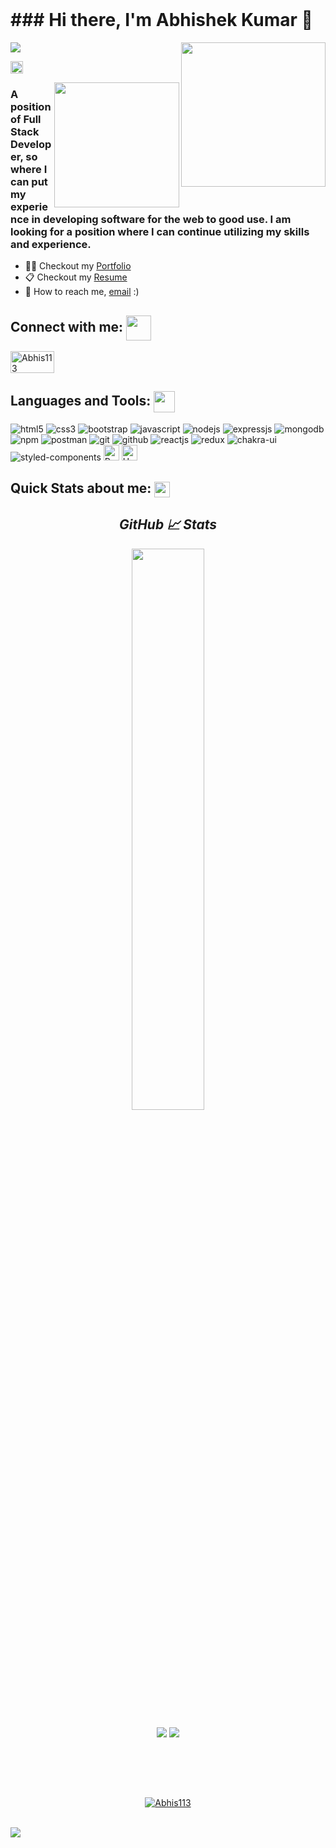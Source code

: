 <!-- <div align="center">
  <img align="center" width='750' height='250'  src="https://user-images.githubusercontent.com/101388961/185494692-c2286f2d-7eb6-49be-ac70-768d2f54f05c.gif" alt="Abhishek Kumar" />
</div> -->

<br/>
 <h1>### Hi there, I'm Abhishek Kumar 👋 </h1> 
 <img align='right' src="https://media.giphy.com/media/M9gbBd9nbDrOTu1Mqx/giphy.gif" width="231">

  <a href="https://github.com/Abhis113/readme-typing-svg"><img src="https://readme-typing-svg.herokuapp.com?lines=Full+Stack+Web+Developer;&left=true&width=400&height=50"></a>

<p> <img height="20px" src="https://komarev.com/ghpvc/?username=Abhis113&label=Profile%20views&color=0e75b6&style=flat" alt="Abhis113" /> </p>
<img align='right' src="https://media.giphy.com/media/M9gbBd9nbDrOTu1Mqx/giphy.gif" width="200">
<h3>A position of Full Stack Developer, so
where I can put my experience in
developing software for the web to
good use. I am looking for a position
where I can continue utilizing my
skills and experience.</h3>

- 👨‍💻 Checkout my [Portfolio](https://abhis113.github.io/)
- 📋 Checkout my [Resume](https://drive.google.com/file/d/1wRA38EkkDnT64bRPJ_AnZ4-ihcYQGHKQ/view?usp=share_link)
- 📧 How to reach me, [email](mailto:abhishekranjangecd@gmail.com) :)

<h2 align="left">Connect with me:  <img src='https://raw.githubusercontent.com/Abhis113/githubProfileReadmeGenerator/main/gifs/handShake.gif' width="40px" height="40px" align="center"></h2>

<p align="left">
  <a href="https://www.linkedin.com/in/abhishek-kumar-8915a314a/" target="blank">
  <img align="center" src="https://raw.githubusercontent.com/rahuldkjain/github-profile-readme-generator/master/src/images/icons/Social/linked-in-alt.svg" alt="Abhis113" height="35" width="70" align="center" />
  </a>
 
</p>

<h2 align="left">Languages and Tools:  <img src = "https://raw.githubusercontent.com/Abhis113/githubProfileReadmeGenerator/main/gifs/code.gif" width = 34px height=34px align="center"> </h2>

<p> 
<!--   <img src="https://raw.githubusercontent.com/devicons/devicon/master/icons/react/react-original-wordmark.svg" alt="react" width="60" height="40"/>
  <img src="https://raw.githubusercontent.com/devicons/devicon/master/icons/redux/redux-original.svg" alt="redux" width="60" height="40"/>
  <img src="https://raw.githubusercontent.com/devicons/devicon/master/icons/html5/html5-original-wordmark.svg" alt="html5" width="50" height="50"/>
  <img src="https://raw.githubusercontent.com/devicons/devicon/master/icons/css3/css3-original-wordmark.svg" alt="css3" width="60" height="50"/>
  <img src="https://raw.githubusercontent.com/devicons/devicon/master/icons/javascript/javascript-original.svg" alt="javascript" width="55" height="40"/>
  <img src="https://res.cloudinary.com/nico1711/image/upload/c_scale,h_30/v1598849653/node-js_tkywbk.png" alt="nodejs-logo" width='40'/>
  <img src="https://www.vectorlogo.zone/logos/mongodb/mongodb-icon.svg" alt="mongodb" width="50" height="40"/>
  <img src="https://www.vectorlogo.zone/logos/getpostman/getpostman-icon.svg" alt="postman" width="40" height="40"/>
  <img src="https://www.vectorlogo.zone/logos/git-scm/git-scm-icon.svg" alt="git" width="70" height="40"/> -->
   
   <img src="https://img.shields.io/badge/HTML5-E34F26?style=for-the-badge&logo=html5&logoColor=white" alt="html5" />
    <img src="https://img.shields.io/badge/CSS3-1572B6?style=for-the-badge&logo=css3&logoColor=white" alt="css3" />
    <img src="https://img.shields.io/badge/Bootstrap-563D7C?style=for-the-badge&logo=bootstrap&logoColor=white" alt="bootstrap" />
    <img src="https://img.shields.io/badge/JavaScript-323330?style=for-the-badge&logo=javascript&logoColor=F7DF1E" alt="javascript" />
    <img src="https://img.shields.io/badge/Node.js-339933?style=for-the-badge&logo=nodedotjs&logoColor=white" alt="nodejs" />
    <img src="https://img.shields.io/badge/Express.js-000000?style=for-the-badge&logo=express&logoColor=white" alt="expressjs" />
    <img src="https://img.shields.io/badge/MongoDB-4EA94B?style=for-the-badge&logo=mongodb&logoColor=white" alt="mongodb" />
    <img src="https://img.shields.io/badge/npm-CB3837?style=for-the-badge&logo=npm&logoColor=white" alt="npm" />
    <img src="https://img.shields.io/badge/Postman-FF6C37?style=for-the-badge&logo=Postman&logoColor=white" alt="postman" />
    <img src="https://img.shields.io/badge/Git-f44d27?style=for-the-badge&logo=git&logoColor=white" alt="git" />
    <img src="https://img.shields.io/badge/GitHub-100000?style=for-the-badge&logo=github&logoColor=white" alt="github" />
    <img src="https://img.shields.io/badge/React-20232A?style=for-the-badge&logo=react&logoColor=61DAFB" alt="reactjs" />
    <img src="https://img.shields.io/badge/Redux-593D88?style=for-the-badge&logo=redux&logoColor=white" alt="redux" />
  <img src="https://img.shields.io/badge/Chakra%20UI-3bc7bd?style=for-the-badge&logo=chakraui&logoColor=white" alt="chakra-ui" />
 <img src="https://img.shields.io/badge/styled--components-DB7093?style=for-the-badge&logo=styled-components&logoColor=white" alt="styled-components" />
 <img alt="Prettier" src="https://img.shields.io/badge/-Prettier-F7B93E?style=flat-square&logo=prettier&logoColor=white" height="25px"/>
  <img alt="Heroku" src="https://img.shields.io/badge/-Heroku-430098?style=flat-square&logo=heroku&logoColor=white" height="25px"/>
  
  
  
 </p>

 <h2>Quick Stats about me: <img src='https://raw.githubusercontent.com/Abhis113/githubProfileReadmeGenerator/main/gifs/github.gif' width='25px' height="25px" align="center"></h2>




<!----------------------------------- GitHub Stats Section ------------------------------------>
<h2 align="center"><i>GitHub 📈 Stats</i></h2>
<p align="center"></p>
<p align="center">
  
<p align="center">
<!--   <img width="48%" src="https://github-readme-stats.vercel.app/api?username=Abhis113&show_icons=true&hide_border=true&theme=radical" /> -->
  <img width="48%" src="https://github-readme-streak-stats.herokuapp.com/?user=Abhis113&hide_border=true&theme=radical" />
</p>


<!--   <img align="center" src="https://github-readme-streak-stats.herokuapp.com/?user=Abhis113&&theme=highcontrast" alt="Abhis113"/> -->
  </p>
<p align="center">
    
  <img src="https://github-readme-activity-graph.cyclic.app/graph?username=Abhis113&theme=github-dark" />

  <img src="http://github-profile-summary-cards.vercel.app/api/cards/profile-details?username=Abhis113&theme=2077"/>

<!-- <img src="https://user-images.githubusercontent.com/73097560/115834477-dbab4500-a447-11eb-908a-139a6edaec5c.gif"> -->
</p>
<br>
<!----------------------------------- Tech Languages ------------------------------------>
<p align="center">
<!--   <img align="center" src="https://github-readme-stats.vercel.app/api/top-langs?username=Abhis113&show_icons=true&locale=en&layout=compact&&theme=highcontrast" alt="Lokesh777" /> -->
<!--  <img alt="languages" src="https://github-readme-stats.vercel.app/api/top-langs/?username=Abhis113&layout=compact&hide_border=true&theme=radical" /> -->
</p>
<p align="center">
</p>
<br>
<!----------------------------------- Git Status ------------------------------------>
<!--  <p align="center"><img align="center" src="https://github-readme-stats.vercel.app/api?username=Abhis113&show_icons=true&locale=en&&theme=highcontrast" alt="Abhis113" /></p> -->
<br>
<p align="center"><a href="https://github-profile-trophy.vercel.app/?username=Lokesh777&theme=algolia"><img src="https://github-profile-trophy.vercel.app/?username=Abhis113&theme=algolia" alt="Abhis113" /></a></p> 
<br>


<!-- ---------------------------------git deposite----------------------------->

<!-- <h2 align="center"><i>📕 Pinned Repositories</i></h2>

<a href="https://github.com/Abhis113/kimayeclone">
  <img align="center" src="https://github-readme-stats.vercel.app/api/pin/?username=Abhis113&repo=kimayeclone&hide_border=true&theme=radical" />
</a>
 -->
<!-- ________________________-____________________contribution___________________________ -->

<!-- <h2 align="center"><i>📈 Contribution Graph</i></h2> -->
<!--  <img align="right" src="https://activity-graph.herokuapp.com/graph?username=Abhis113&theme=react-dark&hide_border=true&area=true&color=BDDFFF&line=6E93B5&point=F4B520" height="10%" width="100%"/> 
 <br> -->
 
 <img  src="https://raw.githubusercontent.com/Trilokia/Trilokia/379277808c61ef204768a61bbc5d25bc7798ccf1/bottom_header.svg" />
